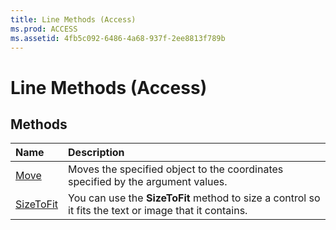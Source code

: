 ```yaml
---
title: Line Methods (Access)
ms.prod: ACCESS
ms.assetid: 4fb5c092-6486-4a68-937f-2ee8813f789b
---
```



# Line Methods (Access)

## Methods



|**Name**|**Description**|
|:-----|:-----|
|[Move](line-move-method-access.md)|Moves the specified object to the coordinates specified by the argument values.|
|[SizeToFit](line-sizetofit-method-access.md)|You can use the  **SizeToFit** method to size a control so it fits the text or image that it contains.|

